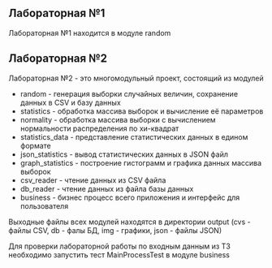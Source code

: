 ## Лабораторная №1

Лабораторная №1 находится в модуле random

## Лабораторная №2

Лабораторная №2 - это многомодульный проект, состоящий из модулей

- random - генерация выборки случайных величин, сохранение данных в CSV и базу данных
- statistics - обработка массива выборок и вычисление её параметров
- normality - обработка массива выборки с вычислением нормальности распределения по хи-квадрат
- statistics_data - представление статистических данных в едином формате
- json_statistics - вывод статистических данных в JSON файл
- graph_statistics - построение гистограмм и графика данных массива выборок
- csv_reader - чтение данных из CSV файла
- db_reader - чтение данных из файла базы данных
- business - бизнес процесс всего приложения и интерфейс для пользователя

Выходные файлы всех модулей находятся в директории output (cvs - файлы CSV, db - фалы БД, img - графики, json - файлы JSON)

Для проверки лабораторной работы по входным данным из ТЗ необходимо запустить тест MainProcessTest в модуле business 